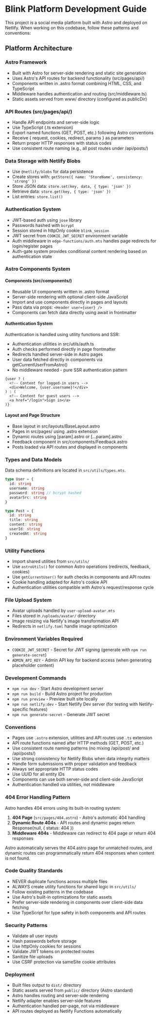 # Blink Platform Development Guide

This project is a social media platform built with Astro and deployed on Netlify. When working on this codebase, follow these patterns and conventions:

## Platform Architecture

### Astro Framework

- Built with Astro for server-side rendering and static site generation
- Uses Astro's API routes for backend functionality (src/pages/api/)
- Components written in .astro format combining HTML, CSS, and TypeScript
- Middleware handles authentication and routing (src/middleware.ts)
- Static assets served from www/ directory (configured as publicDir)

### API Routes (src/pages/api/)

- Handle API endpoints and server-side logic
- Use TypeScript (.ts extension)
- Export named functions (GET, POST, etc.) following Astro conventions
- Receive { request, cookies, redirect, params } as parameters
- Return proper HTTP responses with status codes
- Use consistent route naming (e.g., all post routes under /api/posts/)

### Data Storage with Netlify Blobs

- Use `@netlify/blobs` for data persistence
- Create stores with: `getStore({ name: 'StoreName', consistency: 'strong' })`
- Store JSON data: `store.set(key, data, { type: 'json' })`
- Retrieve data: `store.get(key, { type: 'json' })`
- List entries: `store.list()`

### Authentication System

- JWT-based auth using `jose` library
- Passwords hashed with `bcrypt`
- Session stored in httpOnly cookie `blink_session`
- JWT secret from `COOKIE_JWT_SECRET` environment variable
- Auth middleware in `edge-functions/auth.mts` handles page redirects for login/register pages
- Auth-gate system provides conditional content rendering based on authentication state

### Astro Components System

#### Components (src/components/)

- Reusable UI components written in .astro format
- Server-side rendering with optional client-side JavaScript
- Import and use components directly in pages and layouts
- Pass data via props: `<Header user={user} />`
- Components can fetch data directly using await in frontmatter

#### Authentication System

Authentication is handled using utility functions and SSR:

- Authentication utilities in src/utils/auth.ts
- Auth checks performed directly in page frontmatter
- Redirects handled server-side in Astro pages
- User data fetched directly in components via getCurrentUserFromAstro()
- No middleware needed - pure SSR authentication pattern

```astro
{user ? (
  <!-- Content for logged-in users -->
  <div>Welcome, {user.username}!</div>
) : (
  <!-- Content for guest users -->
  <a href="/login">Sign in</a>
)}
```

#### Layout and Page Structure

- Base layout in src/layouts/BaseLayout.astro
- Pages in src/pages/ using .astro extension
- Dynamic routes using [param].astro or [...param].astro
- Feedback component in src/components/Feedback.astro
- Posts loaded via API routes and displayed in components

### Types and Data Models

Data schema definitions are located in `src/utils/types.mts`.

```typescript
type User = {
  id: string
  username: string
  password: string // bcrypt hashed
  avatarSrc: string
}

type Post = {
  id: string
  title: string
  content: string
  userId: string
  createdAt: string
}
```

### Utility Functions

- Import shared utilities from `src/utils/`
- Use `astroUtils()` for common Astro operations (redirects, feedback, cookies)
- Use `getCurrentUser()` for auth checks in components and API routes
- Cookie handling adapted for Astro's cookie API
- Authentication utilities compatible with Astro's request/response cycle

### File Upload System

- Avatar uploads handled by `user-upload-avatar.mts`
- Files stored in `/uploads/avatar/` directory
- Image resizing via Netlify's image transformation API
- Redirects in `netlify.toml` handle image optimization

### Environment Variables Required

- `COOKIE_JWT_SECRET` - Secret for JWT signing (generate with `npm run generate-secret`)
- `ADMIN_API_KEY` - Admin API key for backend access (when generating placeholder content)

### Development Commands

- `npm run dev` - Start Astro development server
- `npm run build` - Build Astro project for production
- `npm run preview` - Preview built site locally
- `npm run netlify:dev` - Start Netlify Dev server (for testing with Netlify-specific features)
- `npm run generate-secret` - Generate JWT secret

### Conventions

- Pages use `.astro` extension, utilities and API routes use `.ts` extension
- API route functions named after HTTP methods (GET, POST, etc.)
- Use consistent route naming patterns (no mixing /api/post/ and /api/posts/)
- Use strong consistency for Netlify Blobs when data integrity matters
- Handle form submissions with proper validation and feedback
- Always set appropriate HTTP status codes
- Use UUID for all entity IDs
- Components can use both server-side and client-side JavaScript
- Authentication handled via utilities, not middleware

### 404 Error Handling Pattern

Astro handles 404 errors using its built-in routing system:

1. **404 Page** (`src/pages/404.astro`) - Astro's automatic 404 handling
2. **Dynamic Route 404s** - API routes and dynamic pages return Response(null, { status: 404 })
3. **Middleware 404s** - Middleware can redirect to 404 page or return 404 responses

Astro automatically serves the 404.astro page for unmatched routes, and dynamic routes can programmatically return 404 responses when content is not found.

### Code Quality Standards

- NEVER duplicate functions across multiple files
- ALWAYS create utility functions for shared logic in `src/utils/`
- Follow existing patterns in the codebase
- Use Astro's built-in optimizations for static assets
- Prefer server-side rendering in components over client-side data fetching
- Use TypeScript for type safety in both components and API routes

### Security Patterns

- Validate all user inputs
- Hash passwords before storage
- Use httpOnly cookies for sessions
- Validate JWT tokens on protected routes
- Sanitize file uploads
- Use CSRF protection via sameSite cookie attributes

### Deployment

- Built files output to `dist/` directory
- Static assets served from `public/` directory (Astro standard)
- Astro handles routing and server-side rendering
- Netlify adapter enables server-side features
- Authentication handled per-page, not via middleware
- API routes deployed as Netlify Functions automatically
